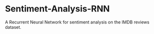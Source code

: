 # Sentiment-Analysis-RNN
A Recurrent Neural Network for sentiment analysis on the IMDB reviews dataset.
